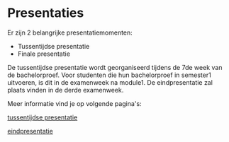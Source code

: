 # Presentaties
Er zijn 2 belangrijke presentatiemomenten:
* Tussentijdse presentatie
* Finale presentatie

De tussentijdse presentatie wordt georganiseerd tijdens de 7de week van de bachelorproef.  Voor studenten die hun bachelorproef in semester1 uitvoeren, is  dit in de examenweek na module1.
De eindpresentatie zal plaats vinden in de derde examenweek.

Meer informatie vind je op volgende pagina's:

[tussentijdse presentatie](./tussentijdsepresntatie.md)

[eindpresentatie](./eindpresentatie.md)